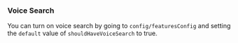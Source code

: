 ### Voice Search

You can turn on voice search by going to `config/featuresConfig` and setting the `default` value of `shouldHaveVoiceSearch` to true.
